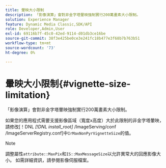 ```yaml
---
title: 暈映大小限制
description: 「影像演算」會對非金字塔暈映強制實行200萬畫素大小限制。
solution: Experience Manager
feature: Dynamic Media Classic,SDK/API
role: Developer,Admin,User
exl-id: 69116b7f-45c0-42ed-9114-d01db3ce16be
source-git-commit: 38f3e425be0ce3e241fc18b477e3f68b7b763b51
workflow-type: tm+mt
source-wordcount: '73'
ht-degree: 0%

---
```


# 暈映大小限制{#vignette-size-limitation}

「影像演算」會對非金字塔暈映強制實行200萬畫素大小限制。

如果您的應用程式需要支援影像區域（寬度x高度）大於此限制的非金字塔暈映，請修改[！DNL *[!DNL install_root]* /ImageServing/conf /ImageServerRegistry.conf]中`IrMaxNonPyrVignetteSize`的值。

>[!NOTE]
>
>調整屬性`attribute::MaxPix`和`IS::MaxMessageSize`以允許異常大的回應影像大小。 如需詳細資訊，請參閱影像伺服檔案。
